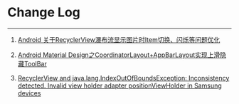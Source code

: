 # Change Log
---

1. [Android 关于RecyclerView瀑布流显示图片时Item切换、闪烁等问题优化](http://www.jianshu.com/p/81e088000ba6)

2. [Android Material Design之CoordinatorLayout+AppBarLayout实现上滑隐藏ToolBar](http://blog.csdn.net/jdsjlzx/article/details/50421349)

3. [RecyclerView and java.lang.IndexOutOfBoundsException: Inconsistency detected. Invalid view holder adapter positionViewHolder in Samsung devices](http://stackoverflow.com/questions/31759171/recyclerview-and-java-lang-indexoutofboundsexception-inconsistency-detected-in)